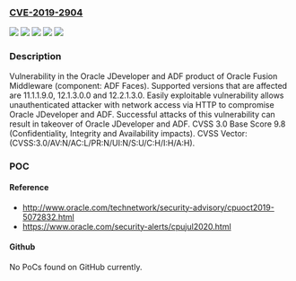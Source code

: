 ### [CVE-2019-2904](https://cve.mitre.org/cgi-bin/cvename.cgi?name=CVE-2019-2904)
![](https://img.shields.io/static/v1?label=Product&message=Enterprise%20Repository&color=blue)
![](https://img.shields.io/static/v1?label=Product&message=Rapid%20Planning&color=blue)
![](https://img.shields.io/static/v1?label=Version&message=%3D%2011.1.1.7.0%20&color=brighgreen)
![](https://img.shields.io/static/v1?label=Version&message=%3D%2012.1.3%20&color=brighgreen)
![](https://img.shields.io/static/v1?label=Vulnerability&message=Easily%20exploitable%20vulnerability%20allows%20unauthenticated%20attacker%20with%20network%20access%20via%20HTTP%20to%20compromise%20Oracle%20JDeveloper%20and%20ADF.%20%20Successful%20attacks%20of%20this%20vulnerability%20can%20result%20in%20takeover%20of%20Oracle%20JDeveloper%20and%20ADF.&color=brighgreen)

### Description

Vulnerability in the Oracle JDeveloper and ADF product of Oracle Fusion Middleware (component: ADF Faces). Supported versions that are affected are 11.1.1.9.0, 12.1.3.0.0 and 12.2.1.3.0. Easily exploitable vulnerability allows unauthenticated attacker with network access via HTTP to compromise Oracle JDeveloper and ADF. Successful attacks of this vulnerability can result in takeover of Oracle JDeveloper and ADF. CVSS 3.0 Base Score 9.8 (Confidentiality, Integrity and Availability impacts). CVSS Vector: (CVSS:3.0/AV:N/AC:L/PR:N/UI:N/S:U/C:H/I:H/A:H).

### POC

#### Reference
- http://www.oracle.com/technetwork/security-advisory/cpuoct2019-5072832.html
- https://www.oracle.com/security-alerts/cpujul2020.html

#### Github
No PoCs found on GitHub currently.

